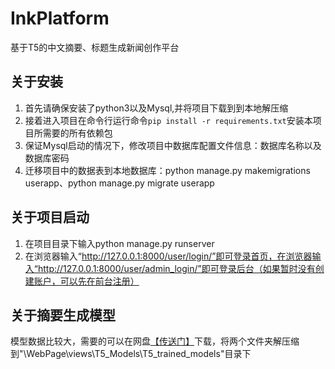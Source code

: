 # InkPlatform
基于T5的中文摘要、标题生成新闻创作平台
## 关于安装
1. 首先请确保安装了python3以及Mysql,并将项目下载到到本地解压缩
2. 接着进入项目在命令行运行命令``pip install -r requirements.txt``安装本项目所需要的所有依赖包
3. 保证Mysql启动的情况下，修改项目中数据库配置文件信息：数据库名称以及数据库密码
4. 迁移项目中的数据表到本地数据库：python manage.py makemigrations userapp、python manage.py migrate userapp
## 关于项目启动
1. 在项目目录下输入python manage.py runserver
2. 在浏览器输入“http://127.0.0.1:8000/user/login/”即可登录首页，在浏览器输入“http://127.0.0.1:8000/user/admin_login/”即可登录后台（如果暂时没有创建账户，可以先在前台注册）
## 关于摘要生成模型
模型数据比较大，需要的可以在网盘[【传送门】]()下载，将两个文件夹解压缩到"\WebPage\views\T5_Models\T5_trained_models"目录下
